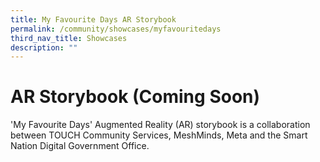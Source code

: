 ```yaml
---
title: My Favourite Days AR Storybook
permalink: /community/showcases/myfavouritedays
third_nav_title: Showcases
description: ""
---
```

# AR Storybook (Coming Soon)

'My Favourite Days' Augmented Reality (AR) storybook is a collaboration between TOUCH Community Services, MeshMinds, Meta and the Smart Nation Digital Government Office.